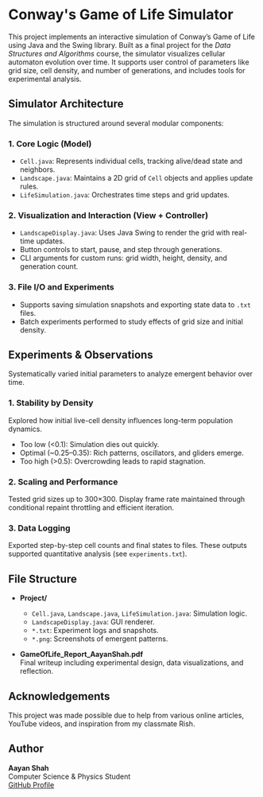 # Conway's Game of Life Simulator

This project implements an interactive simulation of Conway’s Game of Life using Java and the Swing library. Built as a final project for the *Data Structures and Algorithms* course, the simulator visualizes cellular automaton evolution over time. It supports user control of parameters like grid size, cell density, and number of generations, and includes tools for experimental analysis.

## Simulator Architecture

The simulation is structured around several modular components:

### **1. Core Logic (Model)**
- `Cell.java`: Represents individual cells, tracking alive/dead state and neighbors.
- `Landscape.java`: Maintains a 2D grid of `Cell` objects and applies update rules.
- `LifeSimulation.java`: Orchestrates time steps and grid updates.

### **2. Visualization and Interaction (View + Controller)**
- `LandscapeDisplay.java`: Uses Java Swing to render the grid with real-time updates.
- Button controls to start, pause, and step through generations.
- CLI arguments for custom runs: grid width, height, density, and generation count.

### **3. File I/O and Experiments**
- Supports saving simulation snapshots and exporting state data to `.txt` files.
- Batch experiments performed to study effects of grid size and initial density.

## Experiments & Observations

Systematically varied initial parameters to analyze emergent behavior over time.

### **1. Stability by Density**
Explored how initial live-cell density influences long-term population dynamics.
- Too low (<0.1): Simulation dies out quickly.
- Optimal (~0.25–0.35): Rich patterns, oscillators, and gliders emerge.
- Too high (>0.5): Overcrowding leads to rapid stagnation.

### **2. Scaling and Performance**
Tested grid sizes up to 300×300. Display frame rate maintained through conditional repaint throttling and efficient iteration.

### **3. Data Logging**
Exported step-by-step cell counts and final states to files. These outputs supported quantitative analysis (see `experiments.txt`).

## File Structure

- **Project/**
  - `Cell.java`, `Landscape.java`, `LifeSimulation.java`: Simulation logic.
  - `LandscapeDisplay.java`: GUI renderer.
  - `*.txt`: Experiment logs and snapshots.
  - `*.png`: Screenshots of emergent patterns.

- **GameOfLife_Report_AayanShah.pdf**  
  Final writeup including experimental design, data visualizations, and reflection.

## Acknowledgements

This project was made possible due to help from various online articles, YouTube videos, and inspiration from my classmate Rish.


## Author

**Aayan Shah**  
Computer Science & Physics Student  
[GitHub Profile](https://github.com/aayans314)
